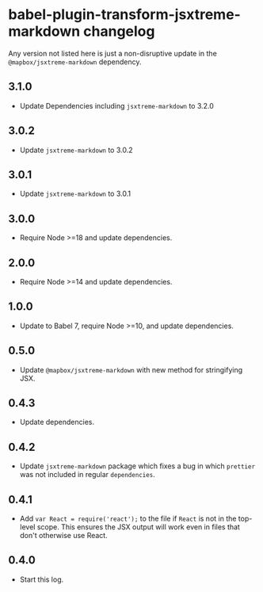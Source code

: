 # babel-plugin-transform-jsxtreme-markdown changelog

Any version not listed here is just a non-disruptive update in the `@mapbox/jsxtreme-markdown` dependency.

## 3.1.0

- Update Dependencies including `jsxtreme-markdown` to 3.2.0

## 3.0.2

- Update `jsxtreme-markdown` to 3.0.2

## 3.0.1

- Update `jsxtreme-markdown` to 3.0.1

## 3.0.0

- Require Node >=18 and update dependencies.

## 2.0.0

- Require Node >=14 and update dependencies.

## 1.0.0

- Update to Babel 7, require Node >=10, and update dependencies.

## 0.5.0

- Update `@mapbox/jsxtreme-markdown` with new method for stringifying JSX.

## 0.4.3

- Update dependencies.

## 0.4.2

- Update `jsxtreme-markdown` package which fixes a bug in which `prettier` was not included in regular `dependencies`.

## 0.4.1

- Add `var React = require('react');` to the file if `React` is not in the top-level scope.
  This ensures the JSX output will work even in files that don't otherwise use React.

## 0.4.0

- Start this log.
